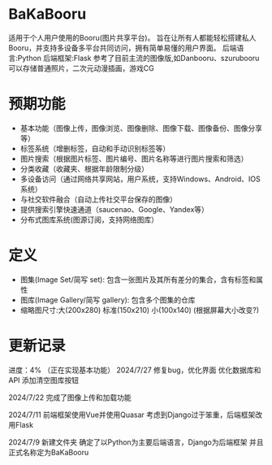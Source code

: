 # **BaKaBooru**

适用于个人用户使用的Booru(图片共享平台)。
旨在让所有人都能轻松搭建私人Booru，并支持多设备多平台共同访问，拥有简单易懂的用户界面。
后端语言:Python
后端框架:Flask
参考了目前主流的图像版,如Danbooru、szurubooru
可以存储普通照片，二次元动漫插画，游戏CG

# 预期功能

- 基本功能（图像上传，图像浏览、图像删除、图像下载、图像备份、图像分享等）
- 标签系统（增删标签，自动和手动识别标签等）
- 图片搜索（根据图片标签、图片编号、图片名称等进行图片搜索和筛选）
- 分类收藏（收藏夹、根据年龄限制分级）
- 多设备访问（通过网络共享网站，用户系统，支持Windows、Android、IOS系统）
- 与社交软件融合（自动上传社交平台保存的图像）
- 提供搜索引擎快速通道（saucenao、Google、Yandex等）
- 分布式图库系统(图源订阅，支持网络图库）

# 定义

- 图集(Image Set/简写 set): 包含一张图片及其所有差分的集合，含有标签和属性
- 图库(Image Gallery/简写 gallery): 包含多个图集的仓库
- 缩略图尺寸:大(200x280) 标准(150x210) 小(100x140) (根据屏幕大小改变?)

# 更新记录

进度：4% （正在实现基本功能）
2024/7/27
修复bug，优化界面
优化数据库和API
添加清空图库按钮


2024/7/22
完成了图像上传和加载功能

2024/7/11
前端框架使用Vue并使用Quasar
考虑到Django过于笨重，后端框架改用Flask

2024/7/9 
新建文件夹
确定了以Python为主要后端语言，Django为后端框架
并且正式名称定为BaKaBooru